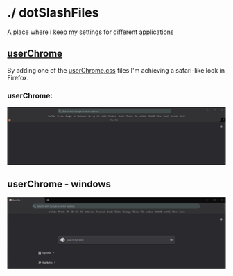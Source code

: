 # ./ dotSlashFiles
A place where i keep my settings for different applications

## [userChrome](https://www.userchrome.org/what-is-userchrome-css.html)
By adding one of the [userChrome.css](https://github.com/HenrikHills/dotSlashFiles/tree/master/chrome) files I'm achieving a safari-like look in Firefox.

### userChrome:
<img src="assets/userChrome_safari.gif" width=800/>

## userChrome - windows
<img src="assets/userChrome_windows.gif" width=800/>